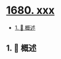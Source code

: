# [1680. xxx](https://github.com/Tdahuyou/TNotes.leetcode/tree/main/notes/1680.%20xxx)

<!-- region:toc -->

- [1. 📝 概述](#1--概述)

<!-- endregion:toc -->

## 1. 📝 概述
